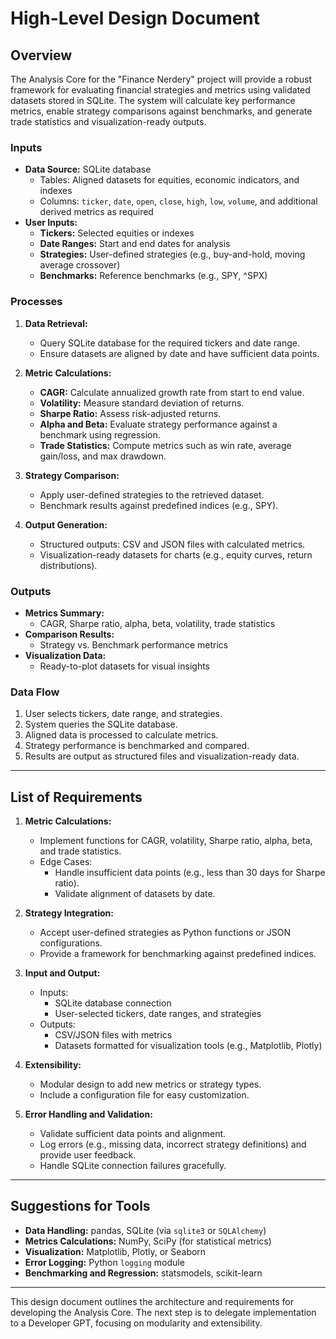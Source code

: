 
# High-Level Design Document

## Overview
The Analysis Core for the "Finance Nerdery" project will provide a robust framework for evaluating financial strategies and metrics using validated datasets stored in SQLite. The system will calculate key performance metrics, enable strategy comparisons against benchmarks, and generate trade statistics and visualization-ready outputs.

### Inputs
- **Data Source:** SQLite database
  - Tables: Aligned datasets for equities, economic indicators, and indexes
  - Columns: `ticker`, `date`, `open`, `close`, `high`, `low`, `volume`, and additional derived metrics as required
- **User Inputs:**
  - **Tickers:** Selected equities or indexes
  - **Date Ranges:** Start and end dates for analysis
  - **Strategies:** User-defined strategies (e.g., buy-and-hold, moving average crossover)
  - **Benchmarks:** Reference benchmarks (e.g., SPY, ^SPX)

### Processes
1. **Data Retrieval:**
   - Query SQLite database for the required tickers and date range.
   - Ensure datasets are aligned by date and have sufficient data points.

2. **Metric Calculations:**
   - **CAGR:** Calculate annualized growth rate from start to end value.
   - **Volatility:** Measure standard deviation of returns.
   - **Sharpe Ratio:** Assess risk-adjusted returns.
   - **Alpha and Beta:** Evaluate strategy performance against a benchmark using regression.
   - **Trade Statistics:** Compute metrics such as win rate, average gain/loss, and max drawdown.

3. **Strategy Comparison:**
   - Apply user-defined strategies to the retrieved dataset.
   - Benchmark results against predefined indices (e.g., SPY).

4. **Output Generation:**
   - Structured outputs: CSV and JSON files with calculated metrics.
   - Visualization-ready datasets for charts (e.g., equity curves, return distributions).

### Outputs
- **Metrics Summary:**
  - CAGR, Sharpe ratio, alpha, beta, volatility, trade statistics
- **Comparison Results:**
  - Strategy vs. Benchmark performance metrics
- **Visualization Data:**
  - Ready-to-plot datasets for visual insights

### Data Flow
1. User selects tickers, date range, and strategies.
2. System queries the SQLite database.
3. Aligned data is processed to calculate metrics.
4. Strategy performance is benchmarked and compared.
5. Results are output as structured files and visualization-ready data.

---

## List of Requirements

1. **Metric Calculations:**
   - Implement functions for CAGR, volatility, Sharpe ratio, alpha, beta, and trade statistics.
   - Edge Cases:
     - Handle insufficient data points (e.g., less than 30 days for Sharpe ratio).
     - Validate alignment of datasets by date.

2. **Strategy Integration:**
   - Accept user-defined strategies as Python functions or JSON configurations.
   - Provide a framework for benchmarking against predefined indices.

3. **Input and Output:**
   - Inputs:
     - SQLite database connection
     - User-selected tickers, date ranges, and strategies
   - Outputs:
     - CSV/JSON files with metrics
     - Datasets formatted for visualization tools (e.g., Matplotlib, Plotly)

4. **Extensibility:**
   - Modular design to add new metrics or strategy types.
   - Include a configuration file for easy customization.

5. **Error Handling and Validation:**
   - Validate sufficient data points and alignment.
   - Log errors (e.g., missing data, incorrect strategy definitions) and provide user feedback.
   - Handle SQLite connection failures gracefully.

---

## Suggestions for Tools
- **Data Handling:** pandas, SQLite (via `sqlite3` or `SQLAlchemy`)
- **Metrics Calculations:** NumPy, SciPy (for statistical metrics)
- **Visualization:** Matplotlib, Plotly, or Seaborn
- **Error Logging:** Python `logging` module
- **Benchmarking and Regression:** statsmodels, scikit-learn

---

This design document outlines the architecture and requirements for developing the Analysis Core. The next step is to delegate implementation to a Developer GPT, focusing on modularity and extensibility.
